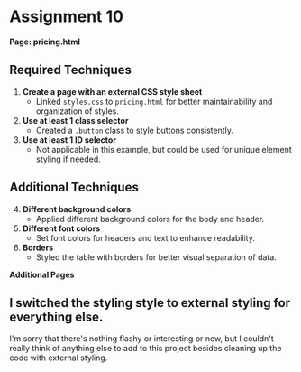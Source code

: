 # Assignment 10

**Page: pricing.html**

## Required Techniques

1. **Create a page with an external CSS style sheet**
   - Linked `styles.css` to `pricing.html` for better maintainability and organization of styles.
2. **Use at least 1 class selector**
   - Created a `.button` class to style buttons consistently.
3. **Use at least 1 ID selector**
   - Not applicable in this example, but could be used for unique element styling if needed.

## Additional Techniques

4. **Different background colors**
   - Applied different background colors for the body and header.
5. **Different font colors**
   - Set font colors for headers and text to enhance readability.
6. **Borders**
   - Styled the table with borders for better visual separation of data.


**Additional Pages**

## I switched the styling style to external styling for everything else.

I'm sorry that there's nothing flashy or interesting or new, but I couldn't really think of anything else to add to this project besides cleaning up the code with external styling.
